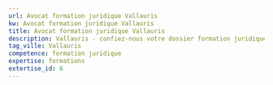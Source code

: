 ```yaml
---
url: Avocat formation juridique Vallauris
kw: Avocat formation juridique Vallauris
title: Avocat formation juridique Vallauris
description: Vallauris - confiez-nous votre dossier formation juridique
tag_ville: Vallauris
competence: formation juridique
expertise: formations
extertise_id: 6
---
```

